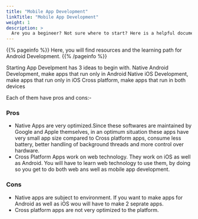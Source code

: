 ```yaml
---
title: "Mobile App Development"
linkTitle: "Mobile App Development"
weight: 1
description: >
  Are you a begineer? Not sure where to start? Here is a helpful documentation for you
---
```


{{% pageinfo %}}
Here, you will find resources and the learning path for Android Development.
{{% /pageinfo %}}

Starting App Develpment has 3 ideas to begin with.
Native Android Development, make apps that run only in Android
Native iOS Development, make apps that run only in iOS
Cross platform, make apps that run in both devices

Each of them have pros and cons:-
### Pros
  - Native Apps are very optimized.Since these softwares are maintained by Google and Apple themselves, in an optimum situation these apps have very small app size compared to Cross platform apps, consume less battery, better handling of background threads and more control over hardware.
  - Cross Platform Apps work on web technology. They work on iOS as well as Android. You will have to learn web technology to use them, by doing so you get to do both web ans well as mobile app development.
  
  ### Cons
  - Native apps are subject to environment. If you want to make apps for Android as well as iOS wou will have to make 2 seprate apps.
  - Cross platform apps are not very optimized to the platform.